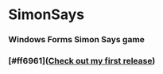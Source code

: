 # SimonSays
### Windows Forms Simon Says game

### [#ff6961]([Check out my first release](../../releases/tag/v1.0.0))
